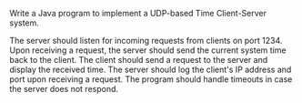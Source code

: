 Write a Java program to implement a UDP-based Time Client-Server system.

The server should listen for incoming requests from clients on port 1234.
Upon receiving a request, the server should send the current system time back to the client.
The client should send a request to the server and display the received time.
The server should log the client's IP address and port upon receiving a request.
The program should handle timeouts in case the server does not respond.
